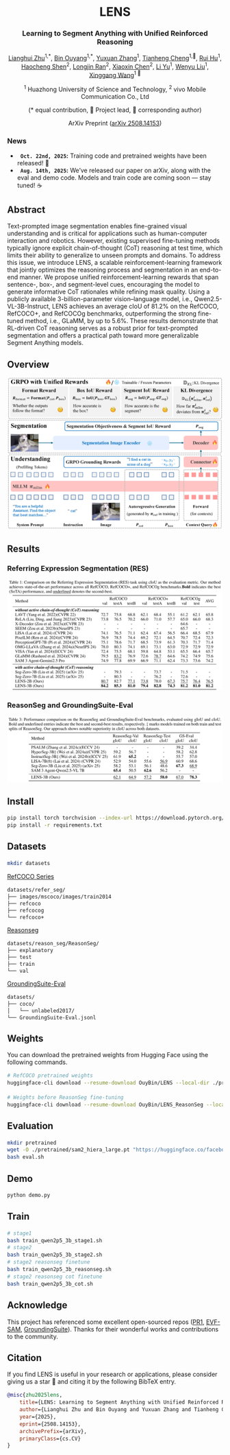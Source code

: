 <div align ="center">
<h1> LENS </h1>
<h3> Learning to Segment Anything with Unified Reinforced Reasoning </h3>

[Lianghui Zhu](https://github.com/Unrealluver)<sup>1,\*</sup>, [Bin Ouyang](https://github.com/catchcodes)<sup>1,\*</sup>, [Yuxuan Zhang](https://github.com/CoderZhangYx)<sup>1</sup>, [Tianheng Cheng](https://scholar.google.com/citations?user=PH8rJHYAAAAJ&hl=zh-CN)<sup>1,🌟</sup>, [Rui Hu](https://github.com/isfinne)<sup>1</sup>, [Haocheng Shen](https://scholar.google.com/citations?user=AfC_R58AAAAJ&hl=en)<sup>2</sup>, [Longjin Ran](https://github.com/shanren7)<sup>2</sup>, [Xiaoxin Chen](https://scholar.google.com/citations?hl=zh-CN&user=SI_oBwsAAAAJ)<sup>2</sup>, [Li Yu](https://hustdmin.github.io/)<sup>1</sup>, [Wenyu Liu](http://eic.hust.edu.cn/professor/liuwenyu/)<sup>1</sup>, [Xinggang Wang](https://xwcv.github.io/)<sup>1 📧</sup>

<sup>1</sup> Huazhong University of Science and Technology, <sup>2</sup> vivo Mobile Communication Co., Ltd

(\* equal contribution, 🌟 Project lead, 📧 corresponding author)

ArXiv Preprint ([arXiv 2508.14153](https://arxiv.org/pdf/2508.14153))

</div>

### News
* **` Oct. 22nd, 2025`:** Training code and pretrained weights have been released! 🚀 
* **` Aug. 14th, 2025`:** We’ve released our paper on arXiv, along with the eval and demo code. Models and train code are coming soon — stay tuned! ☕️

## Abstract
Text-prompted image segmentation enables fine-grained visual understanding and is critical for applications such as human-computer interaction and robotics. However, existing supervised fine-tuning methods typically ignore explicit chain-of-thought (CoT) reasoning at test time, which limits their ability to generalize to unseen prompts and domains. To  address this issue, we introduce LENS, a scalable reinforcement-learning framework that jointly optimizes the reasoning process and segmentation in an end-to-end manner. We propose unified reinforcement-learning rewards that span sentence-, box-, and segment-level cues, encouraging the model to generate informative CoT rationales while refining mask quality. Using a publicly available 3-billion-parameter vision–language model, i.e., Qwen2.5-VL-3B-Instruct, LENS achieves an average cIoU of 81.2% on the RefCOCO, RefCOCO+, and RefCOCOg benchmarks, outperforming the strong fine-tuned method, i.e., GLaMM, by up to 5.6%. These results demonstrate that RL-driven CoT reasoning serves as a robust prior for text-prompted segmentation and offers a practical path toward more generalizable Segment Anything models.

## Overview
<div align="center">
<img src="./assets/LENS.png" alt="LENS Framework">
</div>

## Results
### Referring Expression Segmentation (RES)
<p align="center">
  <img src="./assets/res1.png" alt="RefCOCO Series Results">
</p>

### ReasonSeg and GroundingSuite-Eval
<p align="center">
  <img src="./assets/res2.png" alt="ReasonSeg and GroundingSuite-Eval Results">
</p>

## Install
```bash
pip install torch torchvision --index-url https://download.pytorch.org/whl/cu126
pip install -r requirements.txt
```

## Datasets
```bash
mkdir datasets
```

[RefCOCO Series](https://github.com/dvlab-research/LISA?tab=readme-ov-file#training-data-preparation:~:text=Referring%20segmentation%20datasets%3A%20refCOCO%2C%20refCOCO%2B%2C%20refCOCOg)
```
datasets/refer_seg/
├── images/mscoco/images/train2014
├── refcoco
├── refcocog
└── refcoco+
```

[Reasonseg](https://github.com/dvlab-research/LISA?tab=readme-ov-file#training-data-preparation:~:text=Reasoning%20segmentation%20dataset%3A%20ReasonSeg)
```
datasets/reason_seg/ReasonSeg/
├── explanatory
├── test
├── train
└── val
```

[GroundingSuite-Eval](https://github.com/hustvl/GroundingSuite)
```
datasets/
├── coco/
│   └── unlabeled2017/
└── GroundingSuite-Eval.jsonl 
```

## Weights
You can download the pretrained weights from Hugging Face using the following commands. 
```bash
# RefCOCO pretrained weights
huggingface-cli download --resume-download OuyBin/LENS --local-dir ./pretrained/qwen2p5_refcoco

# Weights before ReasonSeg fine-tuning
huggingface-cli download --resume-download OuyBin/LENS_ReasonSeg --local-dir ./pretrained/qwen2p5_refcoco_1500step
```

## Evaluation
```bash
mkdir pretrained
wget -O ./pretrained/sam2_hiera_large.pt "https://huggingface.co/facebook/sam2-hiera-large/resolve/main/sam2_hiera_large.pt"
bash eval.sh
```

## Demo
```python
python demo.py
```

## Train
```bash
# stage1
bash train_qwen2p5_3b_stage1.sh
# stage2
bash train_qwen2p5_3b_stage2.sh
# stage2 reasonseg finetune
bash train_qwen2p5_3b_reasonseg.sh
# stage2 reasonseg cot finetune
bash train_qwen2p5_3b_cot.sh
```

## Acknowledge
This project has referenced some excellent open-sourced repos ([PR1](https://github.com/linkangheng/PR1), [EVF-SAM](https://github.com/hustvl/EVF-SAM), [GroundingSuite](https://github.com/hustvl/GroundingSuite)). Thanks for their wonderful works and contributions to the community.

## Citation
If you find LENS is useful in your research or applications, please consider giving us a star 🌟 and citing it by the following BibTeX entry.

```bibtex
@misc{zhu2025lens,
    title={LENS: Learning to Segment Anything with Unified Reinforced Reasoning},
    author={Lianghui Zhu and Bin Ouyang and Yuxuan Zhang and Tianheng Cheng and Rui Hu and Haocheng Shen and Longjin Ran and Xiaoxin Chen and Li Yu and Wenyu Liu and Xinggang Wang},
    year={2025},
    eprint={2508.14153},
    archivePrefix={arXiv},
    primaryClass={cs.CV}
}
```
